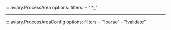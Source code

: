 ::: aviary.ProcessArea
    options:
      filters:
      - "!^_"

---

::: aviary.ProcessAreaConfig
    options:
      filters:
      - "!parse"
      - "!validate"
